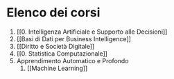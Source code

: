 # Elenco dei corsi
1. [[0. Intelligenza Artificiale e Supporto alle Decisioni]]
2. [[Basi di Dati per Business Intelligence]]
3. [[Diritto e Società Digitale]]
4. [[0. Statistica Computazionale]]
5. Apprendimento Automatico e Profondo
	1. [[Machine Learning]]